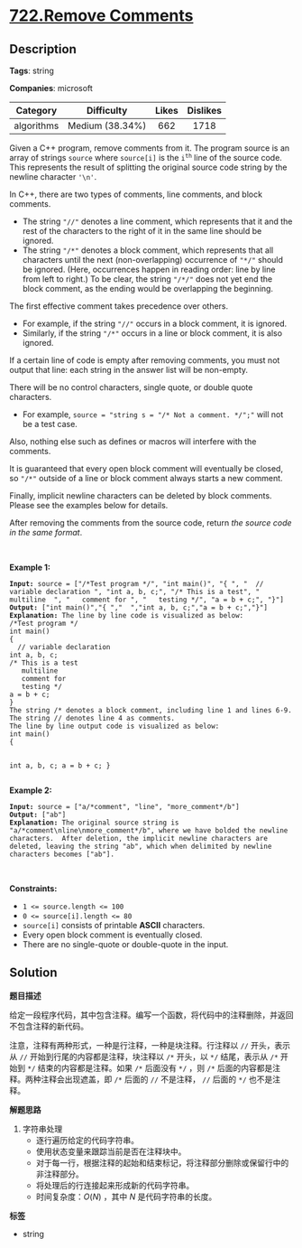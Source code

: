 # [722.Remove Comments](https://leetcode.com/problems/remove-comments/description/)

## Description

**Tags**: string

**Companies**: microsoft

|  Category  |   Difficulty    | Likes | Dislikes |
| :--------: | :-------------: | :---: | :------: |
| algorithms | Medium (38.34%) |  662  |   1718   |

<p>Given a C++ program, remove comments from it. The program source is an array of strings <code>source</code> where <code>source[i]</code> is the <code>i<sup>th</sup></code> line of the source code. This represents the result of splitting the original source code string by the newline character <code>&#39;\n&#39;</code>.</p>
<p>In C++, there are two types of comments, line comments, and block comments.</p>
<ul>
  <li>The string <code>&quot;//&quot;</code> denotes a line comment, which represents that it and the rest of the characters to the right of it in the same line should be ignored.</li>
  <li>The string <code>&quot;/*&quot;</code> denotes a block comment, which represents that all characters until the next (non-overlapping) occurrence of <code>&quot;*/&quot;</code> should be ignored. (Here, occurrences happen in reading order: line by line from left to right.) To be clear, the string <code>&quot;/*/&quot;</code> does not yet end the block comment, as the ending would be overlapping the beginning.</li>
</ul>
<p>The first effective comment takes precedence over others.</p>
<ul>
  <li>For example, if the string <code>&quot;//&quot;</code> occurs in a block comment, it is ignored.</li>
  <li>Similarly, if the string <code>&quot;/*&quot;</code> occurs in a line or block comment, it is also ignored.</li>
</ul>
<p>If a certain line of code is empty after removing comments, you must not output that line: each string in the answer list will be non-empty.</p>
<p>There will be no control characters, single quote, or double quote characters.</p>
<ul>
  <li>For example, <code>source = &quot;string s = &quot;/* Not a comment. */&quot;;&quot;</code> will not be a test case.</li>
</ul>
<p>Also, nothing else such as defines or macros will interfere with the comments.</p>
<p>It is guaranteed that every open block comment will eventually be closed, so <code>&quot;/*&quot;</code> outside of a line or block comment always starts a new comment.</p>
<p>Finally, implicit newline characters can be deleted by block comments. Please see the examples below for details.</p>
<p>After removing the comments from the source code, return <em>the source code in the same format</em>.</p>
<p>&nbsp;</p>
<p><strong class="example">Example 1:</strong></p>
<pre><code><strong>Input:</strong> source = [&quot;/*Test program */&quot;, &quot;int main()&quot;, &quot;{ &quot;, &quot;  // variable declaration &quot;, &quot;int a, b, c;&quot;, &quot;/* This is a test&quot;, &quot;   multiline  &quot;, &quot;   comment for &quot;, &quot;   testing */&quot;, &quot;a = b + c;&quot;, &quot;}&quot;]
<strong>Output:</strong> [&quot;int main()&quot;,&quot;{ &quot;,&quot;  &quot;,&quot;int a, b, c;&quot;,&quot;a = b + c;&quot;,&quot;}&quot;]
<strong>Explanation:</strong> The line by line code is visualized as below:
/*Test program */
int main()
{
  // variable declaration
int a, b, c;
/* This is a test
   multiline
   comment for
   testing */
a = b + c;
}
The string /* denotes a block comment, including line 1 and lines 6-9. The string // denotes line 4 as comments.
The line by line output code is visualized as below:
int main()
{

int a, b, c;
a = b + c;
}</code></pre>
<p><strong class="example">Example 2:</strong></p>
<pre><code><strong>Input:</strong> source = [&quot;a/*comment&quot;, &quot;line&quot;, &quot;more_comment*/b&quot;]
<strong>Output:</strong> [&quot;ab&quot;]
<strong>Explanation:</strong> The original source string is &quot;a/*comment\nline\nmore_comment*/b&quot;, where we have bolded the newline characters.  After deletion, the implicit newline characters are deleted, leaving the string &quot;ab&quot;, which when delimited by newline characters becomes [&quot;ab&quot;].</code></pre>
<p>&nbsp;</p>
<p><strong>Constraints:</strong></p>
<ul>
  <li><code>1 &lt;= source.length &lt;= 100</code></li>
  <li><code>0 &lt;= source[i].length &lt;= 80</code></li>
  <li><code>source[i]</code> consists of printable <strong>ASCII</strong> characters.</li>
  <li>Every open block comment is eventually closed.</li>
  <li>There are no single-quote or&nbsp;double-quote in the input.</li>
</ul>

## Solution

**题目描述**

给定一段程序代码，其中包含注释。编写一个函数，将代码中的注释删除，并返回不包含注释的新代码。

注意，注释有两种形式，一种是行注释，一种是块注释。行注释以 `//` 开头，表示从 `//` 开始到行尾的内容都是注释，块注释以 `/*` 开头，以 `*/` 结尾，表示从 `/*` 开始到 `*/` 结束的内容都是注释。如果 `/*` 后面没有 `*/` ，则 `/*` 后面的内容都是注释。两种注释会出现遮盖，即 `/*` 后面的 `//` 不是注释， `//` 后面的 `*/` 也不是注释。

**解题思路**

1. 字符串处理
   - 逐行遍历给定的代码字符串。
   - 使用状态变量来跟踪当前是否在注释块中。
   - 对于每一行，根据注释的起始和结束标记，将注释部分删除或保留行中的非注释部分。
   - 将处理后的行连接起来形成新的代码字符串。
   - 时间复杂度：$O(N)$ ，其中 $N$ 是代码字符串的长度。

**标签**

- string
